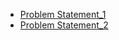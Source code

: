 * [Problem Statement_1](https://github.com/Mahendra687/Problem-Statement_1)
* [Problem Statement_2](https://github.com/Mahendra687/Problem-Statement_2)
